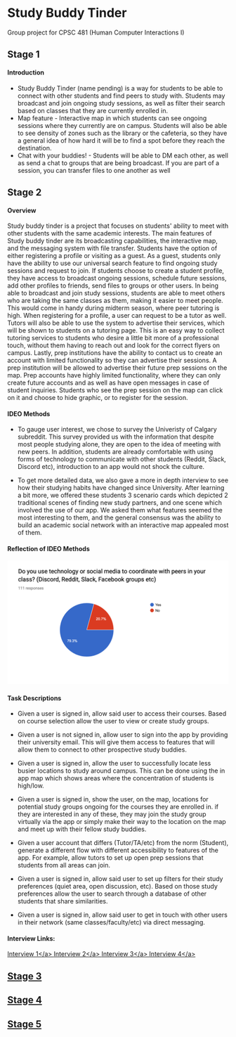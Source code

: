 # Study Buddy Tinder 
Group project for CPSC 481 (Human Computer Interactions I)

## Stage 1

#### Introduction
* Study Buddy Tinder (name pending) is a way for students to be able to connect with other students and find peers to study with. Students may broadcast and join ongoing study sessions, as well as filter their search based on classes that they are currently enrolled in.
* Map feature - Interactive map in which students can see ongoing sessions where they currently are on campus. Students will also be able to see density of zones such as the library or the cafeteria, so they have a general idea of how hard it will be to find a spot before they reach the destination.
* Chat with your buddies! - Students will be able to DM each other, as well as send a chat to groups that are being broadcast. If you are part of a session, you can transfer files to one another as well

## Stage 2

#### Overview 
Study buddy tinder is a project that focuses on students' ability to meet with other students with the same academic interests. The main features of Study buddy tinder are its broadcasting capabilities, the interactive map, and the messaging system with file transfer. Students have the option of either registering a profile or visiting as a guest. As a guest, students only have the ability to use our universal search feature to find ongoing study sessions and request to join. If students choose to create a student profile, they have access to broadcast ongoing sessions, schedule future sessions, add other profiles to friends, send files to groups or other users. In being able to broadcast and join study sessions, students are able to meet others who are taking the same classes as them, making it easier to meet people. This would come in handy during midterm season, where peer tutoring is high. When registering for a profile, a user can request to be a tutor as well. Tutors will also be able to use the system to advertise their services, which will be shown to students on a tutoring page. This is an easy way to collect tutoring services to students who desire a little bit more of a professional touch, without them having to reach out and look for the correct flyers on campus. Lastly, prep institutions have the ability to contact us to create an account with limited functionality so they can advertise their sessions. A prep institution will be allowed to advertise their future prep sessions on the map. Prep accounts have highly limited functionality, where they can only create future accounts and as well as have open messages in case of student inquiries. Students who see the prep session on the map can click on it and choose to hide graphic, or to register for the session. 

#### IDEO Methods
* To gauge user interest, we chose to survey the Univeristy of Calgary subreddit. This survey provided us with the information that despite most people studying alone, they are open to the idea of meeting with new peers. In addition, students are already comfortable with using forms of technology to communicate with other students (Reddit, Slack, Discord etc), introduction to an app would not shock the culture.

* To get more detailed data, we also gave a more in depth interview to see how their studying habits have changed since University. After learning a bit more, we offered these students 3 scenario cards which depicted 2 traditional scenes of finding new study partners, and one scene which involved the use of our app. We asked them what features seemed the most interesting to them, and the general consensus was the ability to build an academic social network with an interactive map appealed most of them.

#### Reflection of IDEO Methods
<img src="images\Screen Shot 2019-10-09 at 9.31.20 PM.png">

#### Task Descriptions
* Given a user is signed in, allow said user to access their courses. Based on course selection allow the user to view or create study groups.

* Given a user is not signed in, allow user to sign into the app by providing their university email. This will give them access to features that will allow them to connect to other prospective study buddies.

* Given a user is signed in, allow the user to successfully locate less busier locations to study around campus. This can be done using the in app map which shows areas where the concentration of students is high/low.

* Given a user is signed in, show the user, on the map, locations for potential study groups ongoing for the courses they are enrolled in. if they are interested in any of these, they may join the study group virtually via the app or simply make their way to the location on the map and meet up with their fellow study buddies.

* Given a user account that differs (Tutor/TA/etc) from the norm (Student), generate a different flow with different accessibility to features of the app. For example, allow tutors to set up open prep sessions that students from all areas can join.

* Given a user is signed in, allow said user to set up filters for their study preferences (quiet area, open discussion, etc). Based on those study preferences allow the user to search through a database of other students that share similarities.

* Given a user is signed in, allow said user to get in touch with other users in their network (same classes/faculty/etc) via direct messaging. 

#### Interview Links:
<a href="interviews/cpsc 481 stage 2 interview.docx">Interview 1\</a>
<a href="interviews/Interview 1 (Chris).pdf">Interview 2\</a>
<a href="interviews/Interview 1 (Jas).pdf">Interview 3\</a>
<a href="interviews/Interview 2 (Chris).pdf">Interview 4\</a>

## Stage 3

## Stage 4

## Stage 5
